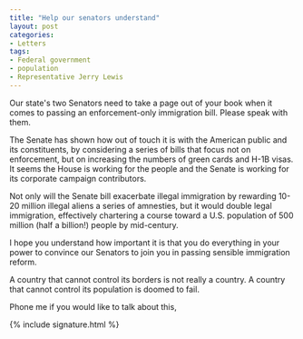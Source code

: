 ```yaml
---
title: "Help our senators understand"
layout: post
categories:
- Letters
tags:
- Federal government
- population
- Representative Jerry Lewis
---
```


Our state's two Senators need to take a page out of your book when it comes to passing an enforcement-only immigration bill. Please speak with them.

The Senate has shown how out of touch it is with the American public and its constituents, by considering a series of bills that focus not on enforcement, but on increasing the numbers of green cards and H-1B visas. It seems the House is working for the people and the Senate is working for its corporate campaign contributors.

Not only will the Senate bill exacerbate illegal immigration by rewarding 10-20 million illegal aliens a series of amnesties, but it would double legal immigration, effectively chartering a course toward a U.S. population of 500 million (half a billion!) people by mid-century.

I hope you understand how important it is that you do everything in your power to convince our Senators to join you in passing sensible immigration reform.

A country that cannot control its borders is not really a country. A country that cannot control its population is doomed to fail.

Phone me if you would like to talk about this,

{% include signature.html %}
